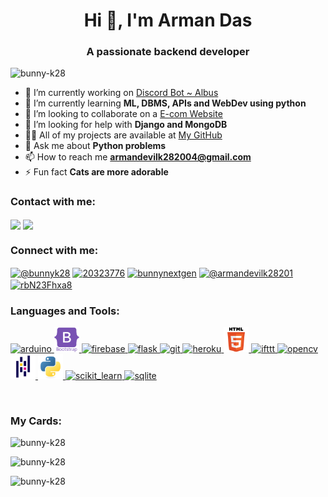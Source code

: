 <h1 align="center">Hi 👋, I'm Arman Das</h1>
<h3 align="center">A passionate backend developer</h3>

<p align="left"> <img src="https://komarev.com/ghpvc/?username=bunny-k28&label=Profile%20views&color=0e75b6&style=flat" alt="bunny-k28" /> </p>

- 🔭 I’m currently working on [Discord Bot ~ Albus](https://github.com/bunny-k28/Albus)
- 🌱 I’m currently learning **ML, DBMS, APIs and WebDev using python**
- 👯 I’m looking to collaborate on a [E-com Website](https://github.com/bunny-k28/MyDrugs.com)
- 🤝 I’m looking for help with **Django and MongoDB**
- 👨‍💻 All of my projects are available at [My GitHub](https://github.com/bunny-k28?tab=repositories)
- 💬 Ask me about **Python problems**
- 📫 How to reach me **armandevilk282004@gmail.com**
- ⚡ Fun fact **Cats are more adorable**

<h3 align="left">Contact with me:</h3>
<a href="https://wa.link/jennv4" target="blank"><img align="center" width="40" src="https://cdn-icons-png.flaticon.com/512/2504/2504957.png" /></a>
<a href="https://www.linkedin.com/in/arman-das-359b57210" target="blank"><img align="center" width="40" src="https://cdn-icons-png.flaticon.com/512/3536/3536505.png" /></a>
<br>

<h3 align="left">Connect with me:</h3>
<p align="left">
<a href="https://dev.to/@bunnyk28" target="blank"><img align="center" src="https://d2fltix0v2e0sb.cloudfront.net/dev-black.png" alt="@bunnyk28" height="30" width="40" /></a>
<a href="https://stackoverflow.com/users/20323776" target="blank"><img align="center" src="https://raw.githubusercontent.com/rahuldkjain/github-profile-readme-generator/master/src/images/icons/Social/stack-overflow.svg" alt="20323776" height="30" width="40" /></a>
<a href="https://kaggle.com/bunnynextgen" target="blank"><img align="center" src="https://raw.githubusercontent.com/rahuldkjain/github-profile-readme-generator/master/src/images/icons/Social/kaggle.svg" alt="bunnynextgen" height="30" width="40" /></a>
<a href="https://www.hackerrank.com/@armandevilk28201" target="blank"><img align="center" src="https://raw.githubusercontent.com/rahuldkjain/github-profile-readme-generator/master/src/images/icons/Social/hackerrank.svg" alt="@armandevilk28201" height="30" width="40" /></a>
<a href="https://discord.gg/rbN23Fhxa8" target="blank"><img align="center" src="https://raw.githubusercontent.com/rahuldkjain/github-profile-readme-generator/master/src/images/icons/Social/discord.svg" alt="rbN23Fhxa8" height="40" width="40" /></a>
</p>

<h3 align="left">Languages and Tools:</h3>
<p align="left"> <a href="https://www.arduino.cc/" target="_blank" rel="noreferrer"> <img src="https://cdn.worldvectorlogo.com/logos/arduino-1.svg" alt="arduino" width="40" height="40"/> </a> <a href="https://getbootstrap.com" target="_blank" rel="noreferrer"> <img src="https://raw.githubusercontent.com/devicons/devicon/master/icons/bootstrap/bootstrap-plain-wordmark.svg" alt="bootstrap" width="40" height="40"/> </a> <a href="https://firebase.google.com/" target="_blank" rel="noreferrer"> <img src="https://www.vectorlogo.zone/logos/firebase/firebase-icon.svg" alt="firebase" width="40" height="40"/> </a> <a href="https://flask.palletsprojects.com/" target="_blank" rel="noreferrer"> <img src="https://www.vectorlogo.zone/logos/pocoo_flask/pocoo_flask-icon.svg" alt="flask" width="40" height="40"/> </a> <a href="https://git-scm.com/" target="_blank" rel="noreferrer"> <img src="https://www.vectorlogo.zone/logos/git-scm/git-scm-icon.svg" alt="git" width="40" height="40"/> </a> <a href="https://heroku.com" target="_blank" rel="noreferrer"> <img src="https://www.vectorlogo.zone/logos/heroku/heroku-icon.svg" alt="heroku" width="40" height="40"/> </a> <a href="https://www.w3.org/html/" target="_blank" rel="noreferrer"> <img src="https://raw.githubusercontent.com/devicons/devicon/master/icons/html5/html5-original-wordmark.svg" alt="html5" width="40" height="40"/> </a> <a href="https://ifttt.com/" target="_blank" rel="noreferrer"> <img src="https://www.vectorlogo.zone/logos/ifttt/ifttt-ar21.svg" alt="ifttt" width="40" height="40"/> </a> <a href="https://opencv.org/" target="_blank" rel="noreferrer"> <img src="https://www.vectorlogo.zone/logos/opencv/opencv-icon.svg" alt="opencv" width="40" height="40"/> </a> <a href="https://pandas.pydata.org/" target="_blank" rel="noreferrer"> <img src="https://raw.githubusercontent.com/devicons/devicon/2ae2a900d2f041da66e950e4d48052658d850630/icons/pandas/pandas-original.svg" alt="pandas" width="40" height="40"/> </a> <a href="https://www.python.org" target="_blank" rel="noreferrer"> <img src="https://raw.githubusercontent.com/devicons/devicon/master/icons/python/python-original.svg" alt="python" width="40" height="40"/> </a> <a href="https://scikit-learn.org/" target="_blank" rel="noreferrer"> <img src="https://upload.wikimedia.org/wikipedia/commons/0/05/Scikit_learn_logo_small.svg" alt="scikit_learn" width="40" height="40"/> </a> <a href="https://www.sqlite.org/" target="_blank" rel="noreferrer"> <img src="https://www.vectorlogo.zone/logos/sqlite/sqlite-icon.svg" alt="sqlite" width="40" height="40"/> </a> </p>

<br>
<h3 align="left">My Cards:</h3>
<p align="left"><img src="https://github-readme-stats.vercel.app/api/top-langs?username=bunny-k28&show_icons=true&locale=en&layout=compact&theme=dark" alt="bunny-k28" ></p>

<p align="left"><img src="https://github-readme-stats.vercel.app/api?username=bunny-k28&show_icons=true&locale=en&theme=gotham&icon_color='0fe8f1'&hide_border=false&hide=prs,contribs&layout=compact" alt="bunny-k28" /></p>

<p align="left"><img src="https://github-readme-streak-stats.herokuapp.com/?user=bunny-k28&theme=dark" alt="bunny-k28" /></p>
